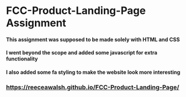 # FCC-Product-Landing-Page Assignment #

#### This assignment was supposed to be made solely with HTML and CSS # 

#### I went beyond the scope and added some javascript for extra functionality #

#### I also added some fa styling to make the website look more interesting #

### https://reeceawalsh.github.io/FCC-Product-Landing-Page/
